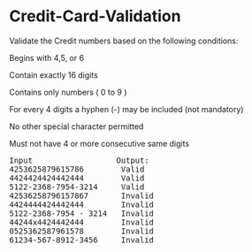 # Credit-Card-Validation
Validate the Credit numbers based on the following conditions: 
<p>
Begins with 4,5, or 6 </p>
<p>Contain exactly 16 digits</p>
<p>Contains only numbers ( 0 to 9 )</p>
<p>For every 4 digits a hyphen (-) may be included (not mandatory)</p>
<p>No other special character permitted</p>
<p>Must not have 4 or more consecutive same digits</p>
<pre>
Input                  Output:
4253625879615786        Valid
4424424424442444        Valid
5122-2368-7954-3214     Valid
42536258796157867       Invalid
4424444424442444        Invalid
5122-2368-7954 - 3214   Invalid
44244x4424442444        Invalid
0525362587961578        Invalid
61234-567-8912-3456     Invalid
</pre>
